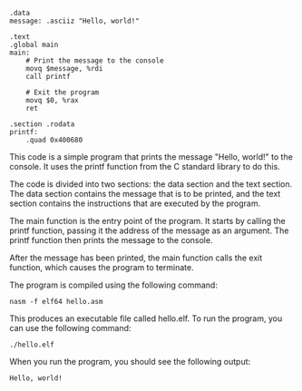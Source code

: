 ```
.data
message: .asciiz "Hello, world!"

.text
.global main
main:
    # Print the message to the console
    movq $message, %rdi
    call printf

    # Exit the program
    movq $0, %rax
    ret

.section .rodata
printf:
    .quad 0x400680
```

This code is a simple program that prints the message "Hello, world!" to the console. It uses the printf function from the C standard library to do this.

The code is divided into two sections: the data section and the text section. The data section contains the message that is to be printed, and the text section contains the instructions that are executed by the program.

The main function is the entry point of the program. It starts by calling the printf function, passing it the address of the message as an argument. The printf function then prints the message to the console.

After the message has been printed, the main function calls the exit function, which causes the program to terminate.

The program is compiled using the following command:

```
nasm -f elf64 hello.asm
```

This produces an executable file called hello.elf. To run the program, you can use the following command:

```
./hello.elf
```

When you run the program, you should see the following output:

```
Hello, world!
```